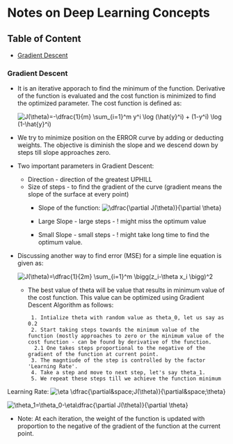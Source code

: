 # Notes on Deep Learning Concepts

## Table of Content
  * [Gradient Descent](#gradient-descent)

### Gradient Descent
  * It is an iterative apporach to find the minimum of the function. Derivative of the function is evaluated and the cost function is minimized to find the optimized parameter. The cost function is defined as:
      
      ![J(\theta)=-\dfrac{1}{m} \sum_{i=1}^m y^i \log (\hat{y}^i) + (1-y^i) \log (1-\hat{y}^i)](https://latex.codecogs.com/svg.latex?J(\theta)=-\dfrac{1}{m}&space;\sum_{i=1}^m&space;y^i&space;\log&space;(\hat{y}^i)&space;&plus;&space;(1-y^i)&space;\log&space;(1-\hat{y}^i))
  * We try to minimize position on the ERROR curve by adding or deducting weights. The objective is diminish the slope and we descend down by steps till slope approaches zero.
  * Two important parameters in Gradient Descent:
    * Direction - direction of the greatest UPHILL
    * Size of steps - to find the gradient of the curve (gradient means the slope of the surface at every point)
      * Slope of the function: 
        ![\dfrac{\partial J(\theta)}{\partial \theta}](https://latex.codecogs.com/svg.latex?\dfrac{\partial&space;J(\theta)}{\partial&space;\theta})

      * Large Slope - large steps - ! might miss the optimum value
      * Small Slope - small steps - ! might take long time to find the optimum value.
  * Discussing another way to find error (MSE) for a simple line equation is given as:
  
    ![J(\theta)=\dfrac{1}{2m} \sum_{i=1}^m \bigg(z_i-\theta x_i \bigg)^2 ](https://latex.codecogs.com/svg.latex?J(\theta)=\dfrac{1}{2m}&space;\sum_{i=1}^m&space;\bigg(z_i-\theta&space;x_i&space;\bigg)^2)
    * The best value of theta will be value that results in minimum value of the cost function. This value can be optimized using Gradient Descent Algorithm as follows:
    
      ```
       1. Intialize theta with random value as theta_0, let us say as 0.2
       2. Start taking steps towards the minimum value of the function (mostly approaches to zero or the minimum value of the cost function - can be found by derivative of the function.
        2.1 One takes steps proportional to the negative of the gradient of the function at current point.
       3. The magntiude of the step is controlled by the factor 'Learning Rate'.
       4. Take a step and move to next step, let's say theta_1.
       5. We repeat these steps till we achieve the function minimum
      ```
     
   Learning Rate:
   ![\eta \dfrac{\partial&space;J(\theta)}{\partial&space;\theta}](https://latex.codecogs.com/svg.latex?\eta&space;\dfrac{\partial&space;J(\theta)}{\partial&space;\theta})
   
   ![\theta_1=\theta_0-\eta\dfrac{\partial J(\theta)}{\partial \theta}](https://latex.codecogs.com/svg.latex?\theta_1=\theta_0-\eta\dfrac{\partial&space;J(\theta)}{\partial&space;\theta})
  * Note: At each iteration, the weight of the function is updated with proportion to the negative of the gradient of the function at the current point.
